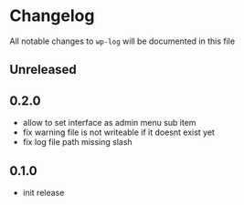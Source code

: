 # Changelog

All notable changes to `wp-log` will be documented in this file

## Unreleased

## 0.2.0

- allow to set interface as admin menu sub item
- fix warning file is not writeable if it doesnt exist yet
- fix log file path missing slash

## 0.1.0

- init release
